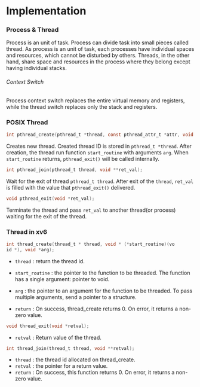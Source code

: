 # Implementation

### Process & Thread

Process is an unit of task. Process can divide task into small pieces called thread. As process is an unit of task, each processes have individual spaces and resources, which cannot be disturbed by others. Threads, in the other hand, share space and resources in the process where they belong except having individual stacks.



###### Context Switch

Process context switch replaces the entire virtual memory and registers, while the thread switch replaces only the stack and registers.



### POSIX Thread

```c
int pthread_create(pthread_t *thread, const pthread_attr_t *attr, void *(*start_routine)(void *), void * arg);
```
Creates new thread. Created thread ID is stored in `pthread_t *thread`. After creation, the thread run function `start_routine` with arguments `arg`. When `start_routine` returns, `pthread_exit()` will be called internally.

```C
int pthread_join(pthread_t thread, void **ret_val);
```
Wait for the exit of thread `pthread_t thread`.  After exit of the `thread`, `ret_val` is filled with the value that `pthread_exit()` delivered.

```c
void pthread_exit(void *ret_val);
```
Terminate the thread and pass `ret_val` to another thread(or process) waiting for the exit of the thread.



### Thread in xv6

```c
int thread_create(thread_t * thread, void * (*start_routine)(vo
id *), void *arg);
```

- `thread` : return the thread id.

- `start_routine` : the pointer to the function to be threaded. The function has
  a single argument: pointer to void.
- `arg` : the pointer to an argument for the function to be threaded. To pass
  multiple arguments, send a pointer to a structure.
- `return` : On success, thread_create returns 0. On error, it returns a non-zero
  value.

```c
void thread_exit(void *retval);
```

- `retval` : Return value of the thread.

```c
int thread_join(thread_t thread, void **retval);
```

- `thread` : the thread id allocated on thread_create.
- `retval` : the pointer for a return value.
- `return` : On success, this function returns 0. On error, it returns a non-zero
  value.

